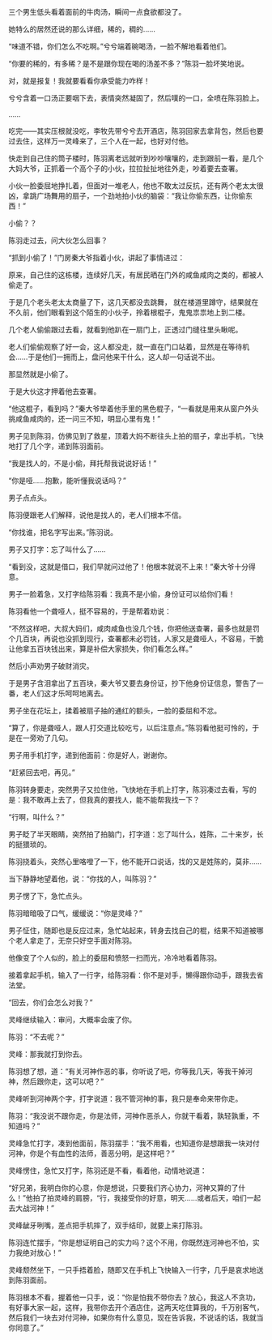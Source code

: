 三个男生低头看着面前的牛肉汤，瞬间一点食欲都没了。

她特么的居然还说的那么详细，稀的，稠的……

“味道不错，你们怎么不吃啊。”兮兮端着碗喝汤，一脸不解地看着他们。

“你要的稀的，有多稀？是不是跟你现在喝的汤差不多？”陈羽一脸坏笑地说。

对，就是报复！我就要看看你承受能力咋样！

兮兮含着一口汤正要咽下去，表情突然凝固了，然后噗的一口，全喷在陈羽脸上。

……

吃完——其实压根就没吃，李牧先带兮兮去开酒店，陈羽回家去拿背包，然后也要过去住，这样万一灵峰来了，三个人在一起，也好对付他。

快走到自己住的筒子楼时，陈羽离老远就听到吵吵嚷嚷的，走到跟前一看，是几个大妈大爷，正抓着一个高个子的小伙，拉拉扯扯地往外走，吵着要去查署。

小伙一脸委屈地挣扎着，但面对一堆老人，他也不敢太过反抗，还有两个老太太很凶，拿跳广场舞用的扇子，一个劲地拍小伙的脑袋：“我让你偷东西，让你偷东西！”

小偷？？

陈羽走过去，问大伙怎么回事？

“抓到小偷了！”门房秦大爷指着小伙，讲起了事情进过：

原来，自己住的这栋楼，连续好几天，有居民晒在门外的咸鱼咸肉之类的，都被人偷走了。

于是几个老头老太太商量了下，这几天都没去跳舞， 就在楼道里蹲守，结果就在不久前，他们眼看到这个陌生的小伙子，拎着根棍子，鬼鬼祟祟地上到二楼。

几个老人偷偷跟过去看，就看到他趴在一扇门上，正透过门缝往里头瞅呢。

老人们偷偷观察了好一会，这人都没走，就一直在门口站着，显然是在等待机会……于是他们一拥而上，盘问他来干什么，这人却一句话说不出。

那显然就是小偷了。

于是大伙这才押着他去查署。

“他这棍子，看到吗？”秦大爷举着他手里的黑色棍子，“一看就是用来从窗户外头挑咸鱼咸肉的，还一问三不知，明显心里有鬼！”

男子见到陈羽，仿佛见到了救星，顶着大妈不断往头上拍的扇子，拿出手机，飞快地打了几个字，递到陈羽面前。

“我是找人的，不是小偷，拜托帮我说说好话！”

“你是哑……抱歉，能听懂我说话吗？”

男子点点头。

陈羽便跟老人们解释，说他是找人的，老人们根本不信。

“你找谁，把名字写出来。”陈羽说。

男子又打字：忘了叫什么了……

“看到没，这就是借口，我们早就问过他了！他根本就说不上来！”秦大爷十分得意。

男子一脸着急，又打字给陈羽看：我真不是小偷，身份证可以给你们看！

陈羽看他一个聋哑人，挺不容易的，于是帮着劝说：

“不然这样吧，大叔大妈们，咸肉咸鱼也没几个钱，你把他送查署，最多也就是罚个几百块，再说也没抓到现行，查署都未必罚钱，人家又是聋哑人，不容易，干脆让他拿五百块钱出来，算是补偿大家损失，你们看怎么样。”

然后小声劝男子破财消灾。

于是男子含泪拿出了五百块，秦大爷又要去身份证，抄下他身份证信息，警告了一番，老人们这才乐呵呵地离去。

男子坐在花坛上，揉着被扇子抽的通红的额头，一脸的委屈和不忿。

“算了，你是聋哑人，跟人打交道比较吃亏，以后注意点。”陈羽看他挺可怜的，于是在一旁劝了几句。

男子用手机打字，递到他面前：你是好人，谢谢你。

“赶紧回去吧，再见。”

陈羽转身要走，突然男子又拉住他，飞快地在手机上打字，陈羽凑过去看，写的是：我不敢再上去了，但我真的要找人，能不能帮我找一下？

“行啊，叫什么？”

男子眨了半天眼睛，突然拍了拍脑门，打字道：忘了叫什么，姓陈，二十来岁，长的挺猥琐的。

陈羽挠着头，突然心里咯噔了一下，他不能开口说话，找的又是姓陈的，莫非……

当下静静地望着他，说：“你找的人，叫陈羽？”

男子愣了下，急忙点头。

陈羽暗暗吸了口气，缓缓说：“你是灵峰？”

男子怔住，随即也是反应过来，急忙站起来，转身去找自己的棍，结果不知道被哪个老人拿走了，无奈只好空手面对陈羽。

他像变了个人似的，脸上的委屈和愤怒一扫而光，冷冷地看着陈羽。

接着拿起手机，输入了一行字，给陈羽看：你不是对手，懒得跟你动手，跟我去省法堂。

“回去，你们会怎么对我？”

灵峰继续输入：审问，大概率会废了你。

陈羽：“不去呢？”

灵峰：那我就打到你去。

陈羽想了想，道：“有关河神作恶的事，你听说了吧，你等我几天，等我干掉河神，然后跟你走，这可以吧？”

灵峰听到河神两个字，打字说道：我不管河神的事，我只是奉命来带你走。

陈羽：“我没说不跟你走，你是法师，河神作恶杀人，你就干看着，孰轻孰重，不知道吗？”

灵峰急忙打字，凑到他面前，陈羽摆手：“我不用看，也知道你是想跟我一块对付河神，你是个有血性的法师，善恶分明，是这样吧？”

灵峰愣住，急忙又打字，陈羽还是不看，看着他，动情地说道：

“好兄弟，我明白你的心意，你是想说，只要我们齐心协力，河神又算的了什么！”他拍了拍灵峰的肩膀，“行，我接受你的好意，明天……或者后天，咱们一起去大战河神！”

灵峰龇牙咧嘴，差点把手机摔了，双手结印，就要上来打陈羽。

陈羽连忙摆手，“你是想证明自己的实力吗？这个不用，你既然连河神也不怕，实力我绝对放心！”

灵峰颓然坐下，一只手捂着脸，随即又在手机上飞快输入一行字，几乎是哀求地送到陈羽面前。

陈羽根本不看，握着他一只手，说：“你是怕我不带你去？放心，我这人不贪功，有好事大家一起，这样，我带你去开个酒店住，这两天吃住算我的，千万别客气，然后我们一块去对付河神，如果你有什么意见，现在告诉我，不说话的话，我就当你同意了。”
